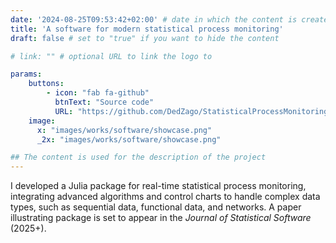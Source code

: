 ```yaml
---
date: '2024-08-25T09:53:42+02:00' # date in which the content is created - defaults to "today"
title: 'A software for modern statistical process monitoring'
draft: false # set to "true" if you want to hide the content 

# link: "" # optional URL to link the logo to

params:
    buttons:
        - icon: "fab fa-github"
          btnText: "Source code"
          URL: "https://github.com/DedZago/StatisticalProcessMonitoring.jl"
    image:  
      x: "images/works/software/showcase.png"
      _2x: "images/works/software/showcase.png"

## The content is used for the description of the project
---
```


I developed a Julia package for real-time statistical process monitoring, integrating advanced algorithms and control charts to handle complex data types, such as sequential data, functional data, and networks. A paper illustrating package is set to appear in the *Journal of Statistical Software* (2025+).
